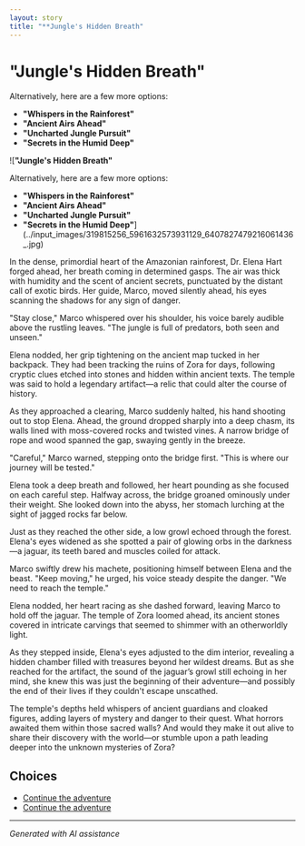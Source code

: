 ```yaml
---
layout: story
title: "**Jungle's Hidden Breath"
---
```


# **"Jungle's Hidden Breath"**

Alternatively, here are a few more options:

- **"Whispers in the Rainforest"**
- **"Ancient Airs Ahead"**
- **"Uncharted Jungle Pursuit"**
- **"Secrets in the Humid Deep"**

![**"Jungle's Hidden Breath"**

Alternatively, here are a few more options:

- **"Whispers in the Rainforest"**
- **"Ancient Airs Ahead"**
- **"Uncharted Jungle Pursuit"**
- **"Secrets in the Humid Deep"**](../input_images/319815256_5961632573931129_6407827479216061436_.jpg)

In the dense, primordial heart of the Amazonian rainforest, Dr. Elena Hart forged ahead, her breath coming in determined gasps. The air was thick with humidity and the scent of ancient secrets, punctuated by the distant call of exotic birds. Her guide, Marco, moved silently ahead, his eyes scanning the shadows for any sign of danger.

"Stay close," Marco whispered over his shoulder, his voice barely audible above the rustling leaves. "The jungle is full of predators, both seen and unseen."

Elena nodded, her grip tightening on the ancient map tucked in her backpack. They had been tracking the ruins of Zora for days, following cryptic clues etched into stones and hidden within ancient texts. The temple was said to hold a legendary artifact—a relic that could alter the course of history.

As they approached a clearing, Marco suddenly halted, his hand shooting out to stop Elena. Ahead, the ground dropped sharply into a deep chasm, its walls lined with moss-covered rocks and twisted vines. A narrow bridge of rope and wood spanned the gap, swaying gently in the breeze.

"Careful," Marco warned, stepping onto the bridge first. "This is where our journey will be tested."

Elena took a deep breath and followed, her heart pounding as she focused on each careful step. Halfway across, the bridge groaned ominously under their weight. She looked down into the abyss, her stomach lurching at the sight of jagged rocks far below.

Just as they reached the other side, a low growl echoed through the forest. Elena's eyes widened as she spotted a pair of glowing orbs in the darkness—a jaguar, its teeth bared and muscles coiled for attack.

Marco swiftly drew his machete, positioning himself between Elena and the beast. "Keep moving," he urged, his voice steady despite the danger. "We need to reach the temple."

Elena nodded, her heart racing as she dashed forward, leaving Marco to hold off the jaguar. The temple of Zora loomed ahead, its ancient stones covered in intricate carvings that seemed to shimmer with an otherworldly light.

As they stepped inside, Elena's eyes adjusted to the dim interior, revealing a hidden chamber filled with treasures beyond her wildest dreams. But as she reached for the artifact, the sound of the jaguar’s growl still echoing in her mind, she knew this was just the beginning of their adventure—and possibly the end of their lives if they couldn't escape unscathed.

The temple's depths held whispers of ancient guardians and cloaked figures, adding layers of mystery and danger to their quest. What horrors awaited them within those sacred walls? And would they make it out alive to share their discovery with the world—or stumble upon a path leading deeper into the unknown mysteries of Zora?


## Choices

* [Continue the adventure](./C8C6DEF8-4239-4B16-ADF3-4EAF62D4795A)
* [Continue the adventure](./20221010_145455)


---
*Generated with AI assistance*
